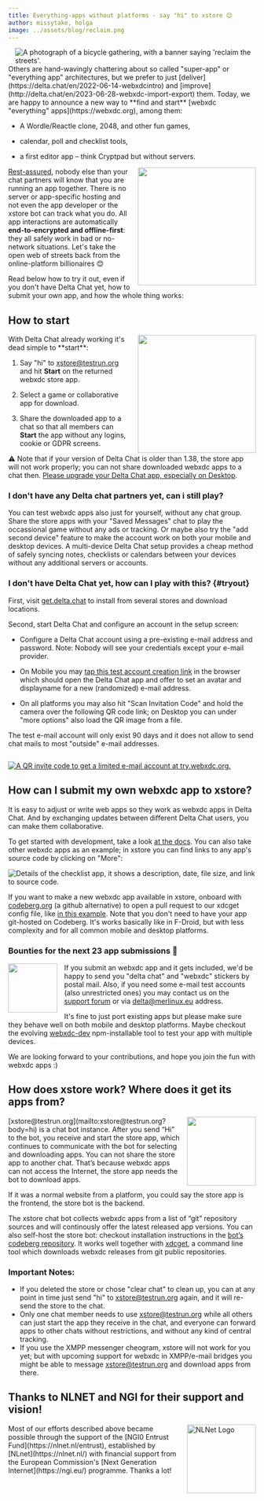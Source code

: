 ```yaml
---
title: Everything-apps without platforms - say "hi" to xstore 😊
author: missytake, holga
image: ../assets/blog/reclaim.png
---
```


<img alt="A photograph of a bicycle gathering, with a banner saying 'reclaim the streets'." src="../assets/blog/reclaim-the-streets.jpg" style="max-height:250px;float:right;margin-left:1em" />  
Others are hand-wavingly chattering about so called "super-app" or "everything app" architectures, 
but we prefer to just [deliver](https://delta.chat/en/2022-06-14-webxdcintro)
and [improve](http://delta.chat/en/2023-06-28-webxdc-import-export) them.
Today, we are happy to announce a new way to **find and start** 
[webxdc "everything" apps](https://webxdc.org), among them: 

- A Wordle/Reactle clone, 2048, and other fun games,

- calendar, poll and checklist tools,

- a first editor app – think Cryptpad but without servers. 

<img src="../assets/blog/2023-08-xstore-appicons.png" width="240" style="float:right; margin-left: 1em;" />  

[Rest-assured](https://delta.chat/en/2023-05-22-webxdc-security), 
nobody else than your chat partners will know 
that you are running an app together.
There is no server or app-specific hosting and
not even the app developer or the xstore bot can track what you do. 
All app interactions are automatically **end-to-encrypted
and offline-first**: they all safely work in bad or no-network situations. 
Let's take the open web of streets back from the online-platform billionaires 😊

Read below how to try it out,
even if you don't have Delta Chat yet,
how to submit your own app,
and how the whole thing works:

## How to start

<img src="../assets/blog/2023-08-xstore-start.png" width="240" style="float:right; margin-left:1em;" />  
With Delta Chat already working it's dead simple to **start**:

1. Say "hi" to [xstore@testrun.org](mailto:xstore@testrun.org?body=hi)
   and hit **Start** on the returned webxdc store app. 

2. Select a game or collaborative app for download.

3. Share the downloaded app to a chat so that all members 
   can **Start** the app without any logins, cookie or GDPR screens.

⚠️  Note that if your version of Delta Chat is older than 1.38,
the store app will not work properly;
you can not share downloaded webxdc apps to a chat then.
[Please upgrade your Delta Chat app, especially on Desktop](download). 


### I don't have any Delta chat partners yet, can i still play? 

You can test webxdc apps also just for yourself, without any chat group. 
Share the store apps with your "Saved Messages" chat to play
the occassional game without any ads or tracking. 
Or maybe also try the "add second device" feature 
to make the account work on both your mobile and desktop devices. 
A multi-device Delta Chat setup provides a 
cheap method of safely syncing notes, 
checklists or calendars between your devices
without any additional servers or accounts.

### I don't have Delta Chat yet, how can I play with this?  {#tryout}

First, visit [get.delta.chat](https://get.delta.chat)
to install from several stores and download locations. 

Second, start Delta Chat and configure an account in the setup screen: 

- Configure a Delta Chat account using a pre-existing e-mail address
  and password. 
  Note: Nobody will see your credentials except your e-mail provider. 

- On Mobile you may [tap this test account creation link](DCACCOUNT:https://mailadm.try.webxdc.org/?t=90d_f7v5c5xrtntpkqe&n=try90d) 
  in the browser which should open the Delta Chat app and offer to set
  an avatar and displayname for a new (randomized) e-mail address. 

- On all platforms you may also hit "Scan Invitation Code" 
  and hold the camera over the following QR code link;
  on Desktop you can under "more options" also load the QR image from a file.

The test e-mail account will only exist 90 days
and it does not allow to send chat mails to most "outside" e-mail addresses. 

[<img alt="A QR invite code to get a limited e-mail account at try.webxdc.org." src="../assets/blog/try-webxdc-token.png" style="max-height: 340px; margin-top: 1em;" />](DCACCOUNT:https://mailadm.try.webxdc.org/?t=90d_f7v5c5xrtntpkqe&n=try90d)



## How can I submit my own webxdc app to xstore?

It is easy to adjust or write web apps
so they work as webxdc apps in Delta Chat.
And by exchanging updates between different Delta Chat users,
you can make them collaborative.

To get started with development,
take a look [at the docs](https://docs.webxdc.org/).
You can also take other webxdc apps as an example;
in xstore you can find links to any app's source code
by clicking on "More":

![Details of the checklist app, it shows a description, date, file size, and link to source code.](../assets/blog/2023-08-xstore-more.png)

If you want to make a new webxdc app available in xstore,
onboard with [codeberg.org](https://codeberg.org/webxdc/xdcget)
(a github alternative)
to open a pull request to our xdcget config file,
like [in this example](https://codeberg.org/webxdc/xdcget/pulls/50).
Note that you don't need to have your app git-hosted on Codeberg.
It's works basically like in F-Droid,
but with less complexity 
and for all common mobile and desktop platforms. 


### Bounties for the next 23 app submissions 🎉 

<img src="../assets/blog/stickers.jpeg" width="100" style="float:left; margin-right:1em;" />  

If you submit an webxdc app and it gets included,
we'd be happy to send you "delta chat" and "webxdc" stickers by postal mail.
Also, if you need some e-mail test accounts (also unrestricted ones)
you may contact us on the [support forum](https://support.delta.chat) 
or via [delta@merlinux.eu](mailto:delta@merlinux.eu) address. 

It's fine to just port existing apps 
but please make sure they behave well on both mobile and desktop platforms. 
Maybe checkout the evolving [webxdc-dev](https://github.com/webxdc/webxdc-dev) 
npm-installable tool to test your app with multiple devices. 

We are looking forward to your contributions,
and hope you join the fun with webxdc apps :)


## How does xstore work? Where does it get its apps from? 

<img src="../assets/logos/store.png" width="140" style="float:right; margin-left:1em;" />  
[xstore@testrun.org](mailto:xstore@testrun.org?body=hi) is a chat bot instance.
After you send “Hi” to the bot,
you receive and start the store app,
which continues to communicate with the bot
for selecting and downloading apps.
You can not share the store app
to another chat.
That’s because
webxdc apps can not access the Internet,
the store app needs the bot to download apps.

If it was a normal website from a platform,
you could say
the store app is the frontend,
the store bot is the backend.

The xstore chat bot
collects webxdc apps from a list of “git” repository sources
and will continously offer the latest released app versions.
You can also self-host the store bot:
checkout installation instructions
in the [bot’s codeberg repository](https://codeberg.org/webxdc/store/).
It works well together with [xdcget](https://codeberg.org/webxdc/xdcget/),
a command line tool
which downloads webxdc releases
from git public repositories. 

### Important Notes:

- If you deleted the store or
  chose "clear chat" to clean up,
  you can at any point in time just send "hi"
  to [xstore@testrun.org](mailto:xstore@testrun.org?body=hi) again,
  and it will re-send the store to the chat.
- Only one chat member needs to use xstore@testrun.org while
all others can just start the app they receive in the chat, 
and everyone can forward apps to other chats without restrictions,
and without any kind of central tracking. 
- If you use the XMPP messenger cheogram,
  xstore will not work for you yet;
  but with upcoming support for webxdc in XMPP/e-mail bridges
  you might be able to message [xstore@testrun.org](mailto:xstore@testrun.org?body=hi)
  and download apps from there.

## Thanks to NLNET and NGI for their support and vision!

<img alt="NLNet Logo" src="../assets/logos/logo_nlnet.svg" width="140" style="float:right; margin-left:1em;" />  
Most of our efforts described above became possible
through the support
of the [NGI0 Entrust Fund](https://nlnet.nl/entrust),
established by [NLnet](https://nlnet.nl/)
with financial support
from the European Commission's [Next Generation Internet](https://ngi.eu/) programme.
Thanks a lot!

